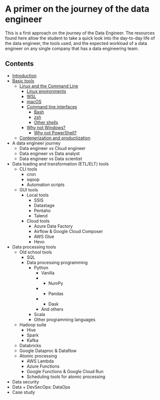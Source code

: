 # A primer on the journey of the data engineer
This is a first approach on the journey of the Data Engineer. The resources found here allow the student to take a quick look into the day-to-day life of the data engineer, the tools used, and the expected workload of a data engineer on any single company that has a data engineering team.

## Contents
* [Introduction](intro/intro_to_de.md)
* [Basic tools](basic_tools/)
    * [Linux and the Command Line](basic_tools/linux.md)
        * [Linux environments](basic_tools/linux.md#linux-environments)
        * [WSL](basic_tools/linux.md#wsl)
        * [macOS](basic_tools/linux.md#macos)
        * [Command line interfaces](basic_tools/linux.md#command-line-interfaces)
            * [Bash](basic_tools/linux.md#bash)
            * [zsh](basic_tools/linux.md#zsh)
            * [Other shells](basic_tools/linux.md#other-shells)
        * [Why not Windows?](basic_tools/why_not_win.md)
            * [Why not PowerShell?](basic_tools/why_not_win.md#why-not-powershell)
    * [Contenerization and productization](basic_tools/docker.md)
* A data engineer journey
    * Data engineer vs Cloud engineer
    * Data engineer vs Data analyst
    * Data engineer vs Data scientist
* Data loading and transformation (ETL/ELT) tools
    * CLI tools
        * cron
        * sqoop
        * Automation scripts
    * GUI tools
        * Local tools
            * SSIS
            * Datastage
            * Pentaho
            * Talend
        * Cloud tools
            * Azure Data Factory
            * Airflow & Google Cloud Composer
            * AWS Glue
            * Hevo
* Data processing tools
    * Old school tools
        * SQL
        * Data processing programming
            * Python
                * Vanilla
                * + NumPy
                * + Pandas
                * + Dask
                * And others
            * Scala
            * Other programming languages
    * Hadoop suite
        * Hive
        * Spark
        * Kafka
    * Databricks
    * Google Dataproc & Dataflow
    * Atomic processing
        * AWS Lambda
        * Azure Functions
        * Google Functions & Google Cloud Run
        * Scheduling tools for atomic processing
* Data security
* Data + DevSecOps: DataOps
* Case study